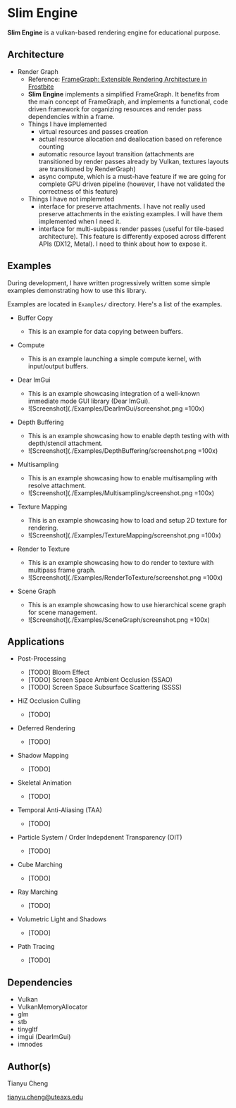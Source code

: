 Slim Engine
===========
**Slim Engine** is a vulkan-based rendering engine for educational purpose.

Architecture
------------

* Render Graph
    - Reference: [FrameGraph: Extensible Rendering Architecture in Frostbite](https://www.gdcvault.com/play/1024612/FrameGraph-Extensible-Rendering-Architecture-in)
    - **Slim Engine** implements a simplified FrameGraph. It benefits from the main concept of FrameGraph, and implements a functional, code driven framework for organizing resources and render pass dependencies within a frame.
    - Things I have implemented
        - virtual resources and passes creation
        - actual resource allocation and deallocation based on reference counting
        - automatic resource layout transition (attachments are transitioned by render passes already by Vulkan, textures layouts are transitioned by RenderGraph)
        - async compute, which is a must-have feature if we are going for complete GPU driven pipeline (however, I have not validated the correctness of this feature)
    - Things I have not implemnted
        - interface for preserve attachments. I have not really used preserve attachments in the existing examples. I will have them implemented when I need it.
        - interface for multi-subpass render passes (useful for tile-based architecture). This feature is differently exposed across different APIs (DX12, Metal). I need to think about how to expose it.

Examples
--------
During development, I have written progressively written some simple examples
demonstrating how to use this library.

Examples are located in `Examples/` directory. Here's a list of the examples.

* Buffer Copy
    - This is an example for data copying between buffers.

* Compute
    - This is an example launching a simple compute kernel, with input/output buffers.

* Dear ImGui
    - This is an example showcasing integration of a well-known immediate mode GUI library (Dear ImGui).
	- ![Screenshot](./Examples/DearImGui/screenshot.png =100x)

* Depth Buffering
    - This is an example showcasing how to enable depth testing with with depth/stencil attachment.
	- ![Screenshot](./Examples/DepthBuffering/screenshot.png =100x)

* Multisampling
    - This is an example showcasing how to enable multisampling with resolve attachment.
	- ![Screenshot](./Examples/Multisampling/screenshot.png =100x)

* Texture Mapping
    - This is an example showcasing how to load and setup 2D texture for rendering.
	- ![Screenshot](./Examples/TextureMapping/screenshot.png =100x)

* Render to Texture
    - This is an example showcasing how to do render to texture with multipass frame graph.
	- ![Screenshot](./Examples/RenderToTexture/screenshot.png =100x)

* Scene Graph
    - This is an example showcasing how to use hierarchical scene graph for scene management.
	- ![Screenshot](./Examples/SceneGraph/screenshot.png =100x)

Applications
------------

* Post-Processing
    * [TODO] Bloom Effect
    * [TODO] Screen Space Ambient Occlusion (SSAO)
    * [TODO] Screen Space Subsurface Scattering (SSSS)

* HiZ Occlusion Culling
    - [TODO]

* Deferred Rendering
    - [TODO]

* Shadow Mapping
    - [TODO]

* Skeletal Animation
    - [TODO]

* Temporal Anti-Aliasing (TAA)
    - [TODO]

* Particle System / Order Indepdenent Transparency (OIT)
    - [TODO]

* Cube Marching
    - [TODO]

* Ray Marching
    - [TODO]

* Volumetric Light and Shadows
    - [TODO]

* Path Tracing
    - [TODO]

Dependencies
------------

* Vulkan
* VulkanMemoryAllocator
* glm
* stb
* tinygltf
* imgui (DearImGui)
* imnodes

Author(s)
---------
Tianyu Cheng

[tianyu.cheng@uteaxs.edu](mailto:tianyu.cheng@uteaxs.edu)
